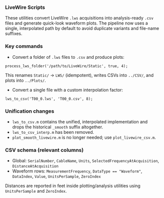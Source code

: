 ### LiveWire Scripts

These utilities convert LiveWire `.lws` acquisitions into analysis-ready `.csv` files and generate quick-look waveform plots. The pipeline now uses a single, interpolated path by default to avoid duplicate variants and file-name suffixes.

### Key commands

- Convert a folder of `.lws` files to `.csv` and produce plots:

```
process_lws_folder('/path/to/LiveWire/Static', true, 4);
```

This renames `Static/` → `LWS/` (idempotent), writes CSVs into `../CSV/`, and plots into `../Plots/`.

- Convert a single file with a custom interpolation factor:

```
lws_to_csv('T00_0.lws', 'T00_0.csv', 8);
```

### Unification changes

- `lws_to_csv.m` contains the unified, interpolated implementation and drops the historical `_smooth` suffix altogether.
- `lws_to_csv_interp.m` has been removed.
- `plot_smooth_livewire.m` is no longer needed; use `plot_livewire_csv.m`.

### CSV schema (relevant columns)

- Global: `SerialNumber`, `CableName`, `Units`, `SelectedFrequencyAtAcquisition`, `DistanceAtAcquisition`
- Waveform rows: `MeasurementFrequency`, `DataType == "Waveform"`, `DataIndex`, `Value`, `UnitsPerSample`, `ZeroIndex`

Distances are reported in feet inside plotting/analysis utilities using `UnitsPerSample` and `ZeroIndex`.



